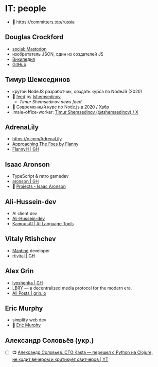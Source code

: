 # IT: people

- :scroll: https://committers.top/russia

## Douglas Crockford

- [social: Mastodon](https://layer8.space/@douglascrockford)
- изобретатель JSON, один из создателей JS
- [Википедия](https://ru.wikipedia.org/wiki/%D0%9A%D1%80%D0%BE%D0%BA%D1%84%D0%BE%D1%80%D0%B4,_%D0%94%D1%83%D0%B3%D0%BB%D0%B0%D1%81)
- [GitHub](https://github.com/douglascrockford?tab=repositories&q=&type=source&language=&sort=)

## Тимур Шемсединов

- крутой NodeJS разработчик, создать курса по NodeJS (2020)
- :newspaper: [feed](https://github.com/tshemsedinov/feed) by [tshemsedinov](https://github.com/tshemsedinov)
	- _Timur Shemsedinov news feed_
- :newspaper: [Современный курс по Node.js в 2020 / Хабр](https://habr.com/ru/articles/485294/)
- :male-office-worker: [Timur Shemsedinov (@tshemsedinov) / X](https://x.com/tshemsedinov)

## AdrenaLily

- https://x.com/AdrenaLily
- [Approaching The Foes by Flanny](https://soundcloud.com/flannyha)
- [FlannyH | GH](https://github.com/FlannyH)

## Isaac Aronson

- TypeScript & retro gamedev
- [aronson | GH](https://github.com/aronson)
- :door: [Projects - Isaac Aronson](https://pingas.org/projects)

## Ali-Hussein-dev

- AI client dev
- [Ali-Hussein-dev](https://github.com/Ali-Hussein-dev?tab=repositories)
- [KamousAI | AI Language Tools](https://kamous.noorai.io/)

## Vitaly Rtishchev

- [Mantine](https://mantine.dev)  developer
- [rtivital | GH](https://github.com/rtivital)

## Alex Grin

- [lyoshenka | GH](https://github.com/lyoshenka)
 - [LBRY](https://github.com/lbryio) — a decentralized media protocol for the modern era.
 - [All Posts | grin.io](https://grin.io/posts)

## Eric Murphy

 - simplify web dev
 - :door: [Eric Murphy](https://ericmurphy.xyz/)

## Александр Соловьёв (укр.)

- [ ] :tv: [Александр Соловьев, CTO Kasta — перешел c Python на Clojure, не кодит вечером и критикует свитчеров | YT](https://www.youtube.com/watch?v=ZNJAmgO4H7c)
